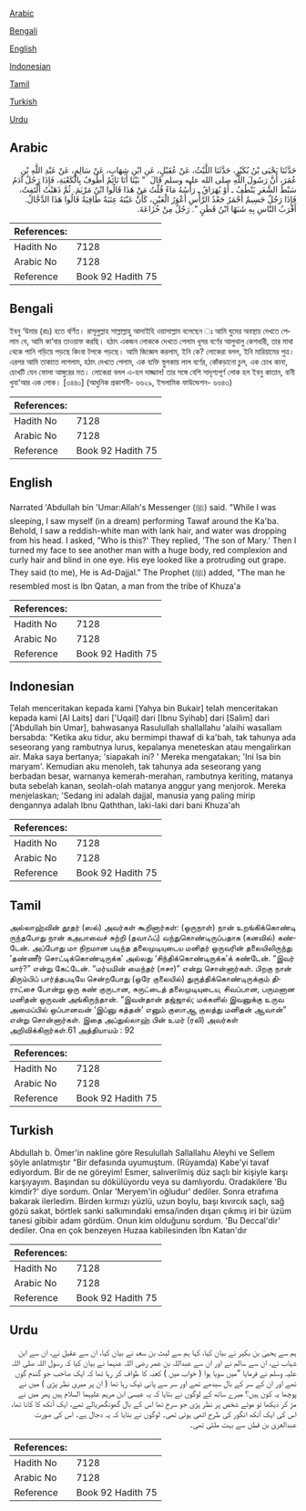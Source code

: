[Arabic](#arabic)

[Bengali](#bengali)

[English](#english)

[Indonesian](#indonesian)

[Tamil](#tamil)

[Turkish](#turkish)

[Urdu](#urdu)

## Arabic


<div dir="rtl" lang="ar" style={{fontSize:'larger',backgroundColor:'#f8f9fa',padding:20}}>
حَدَّثَنَا يَحْيَى بْنُ بُكَيْرٍ، حَدَّثَنَا اللَّيْثُ، عَنْ عُقَيْلٍ، عَنِ ابْنِ شِهَابٍ، عَنْ سَالِمٍ، عَنْ عَبْدِ اللَّهِ بْنِ عُمَرَ، أَنَّ رَسُولَ اللَّهِ صلى الله عليه وسلم قَالَ ‏ "‏ بَيْنَا أَنَا نَائِمٌ أَطُوفُ بِالْكَعْبَةِ، فَإِذَا رَجُلٌ آدَمُ سَبْطُ الشَّعَرِ يَنْطُفُ ـ أَوْ يُهَرَاقُ ـ رَأْسُهُ مَاءً قُلْتُ مَنْ هَذَا قَالُوا ابْنُ مَرْيَمَ‏.‏ ثُمَّ ذَهَبْتُ أَلْتَفِتُ، فَإِذَا رَجُلٌ جَسِيمٌ أَحْمَرُ جَعْدُ الرَّأْسِ أَعْوَرُ الْعَيْنِ، كَأَنَّ عَيْنَهُ عِنَبَةٌ طَافِيَةٌ قَالُوا هَذَا الدَّجَّالُ‏.‏ أَقْرَبُ النَّاسِ بِهِ شَبَهًا ابْنُ قَطَنٍ ‏"‏‏.‏ رَجُلٌ مِنْ خُزَاعَةَ‏.‏
</div>
<div style={{backgroundColor:'#f8f9fa',padding:20, marginBottom: 10}}><table> <thead> <tr> <th>References:</th> <th></th> </tr> </thead> <tbody><tr><td>Hadith No</td><td>7128</td></tr><tr><td>Arabic No</td><td>7128</td></tr><tr><td>Reference</td><td>Book 92 Hadith 75</td></tr></tbody></table></div>

## Bengali


<div dir="ltr" lang="bn" style={{fontSize:'larger',backgroundColor:'#f8f9fa',padding:20}}>
ইবনু ‘উমার (রাঃ) হতে বর্ণিত। রাসূলুল্লাহ সাল্লাল্লাহু আলাইহি ওয়াসাল্লাম বলেছেন ঃ আমি ঘুমের অবস্থায় দেখতে পেলাম যে, আমি কা‘বার তাওয়াফ করছি। হঠাৎ একজন লোককে দেখতে পেলাম ধূসর বর্ণের আলুথালু কেশধারী, তার মাথা থেকে পানি গড়িয়ে পড়ছে কিংবা টপকে পড়ছে। আমি জিজ্ঞেস করলাম, ইনি কে? লোকেরা বলল, ইনি মারিয়ামের পুত্র। এরপর আমি তাকাতে লাগলাম, হঠাৎ দেখতে পেলাম, এক ব্যক্তি স্থুলকায় লাল বর্ণের, কোঁকড়ানো চুল, এক চোখ কানা, চোখটি যেন ফোলা আঙ্গুরের মত। লোকেরা বলল এ-হল দাজ্জাল! তার সঙ্গে বেশি সাদৃশ্যপূর্ণ লোক হল ইবনু কাতান, বানী খুযা‘আর এক লোক। [৩৪৪০] (আধুনিক প্রকাশনী- ৬৬২৯, ইসলামিক ফাউন্ডেশন- ৬৬৪৩)
</div>
<div style={{backgroundColor:'#f8f9fa',padding:20, marginBottom: 10}}><table> <thead> <tr> <th>References:</th> <th></th> </tr> </thead> <tbody><tr><td>Hadith No</td><td>7128</td></tr><tr><td>Arabic No</td><td>7128</td></tr><tr><td>Reference</td><td>Book 92 Hadith 75</td></tr></tbody></table></div>

## English


<div dir="ltr" lang="en" style={{fontSize:'larger',backgroundColor:'#f8f9fa',padding:20}}>
Narrated 'Abdullah bin 'Umar:Allah's Messenger (ﷺ) said. "While I was sleeping, I saw myself (in a dream) performing Tawaf around the Ka'ba. Behold, I saw a reddish-white man with lank hair, and water was dropping from his head. I asked, "Who is this?' They replied, 'The son of Mary.' Then I turned my face to see another man with a huge body, red complexion and curly hair and blind in one eye. His eye looked like a protruding out grape. They said (to me), He is Ad-Dajjal." The Prophet (ﷺ) added, "The man he resembled most is Ibn Qatan, a man from the tribe of Khuza'a
</div>
<div style={{backgroundColor:'#f8f9fa',padding:20, marginBottom: 10}}><table> <thead> <tr> <th>References:</th> <th></th> </tr> </thead> <tbody><tr><td>Hadith No</td><td>7128</td></tr><tr><td>Arabic No</td><td>7128</td></tr><tr><td>Reference</td><td>Book 92 Hadith 75</td></tr></tbody></table></div>

## Indonesian


<div dir="ltr" lang="id" style={{fontSize:'larger',backgroundColor:'#f8f9fa',padding:20}}>
Telah menceritakan kepada kami [Yahya bin Bukair] telah menceritakan kepada kami [Al Laits] dari ['Uqail] dari [Ibnu Syihab] dari [Salim] dari ['Abdullah bin Umar], bahwasanya Rasulullah shallallahu 'alaihi wasallam bersabda: "Ketika aku tidur, aku bermimpi thawaf di ka'bah, tak tahunya ada seseorang yang rambutnya lurus, kepalanya meneteskan atau mengalirkan air. Maka saya bertanya; 'siapakah ini? ' Mereka mengatakan; 'Ini Isa bin maryam'. Kemudian aku menoleh, tak tahunya ada seseorang yang berbadan besar, warnanya kemerah-merahan, rambutnya keriting, matanya buta sebelah kanan, seolah-olah matanya anggur yang menjorok. Mereka menjelaskan; 'Sedang ini adalah dajjal, manusia yang paling mirip dengannya adalah Ibnu Qaththan, laki-laki dari bani Khuza'ah
</div>
<div style={{backgroundColor:'#f8f9fa',padding:20, marginBottom: 10}}><table> <thead> <tr> <th>References:</th> <th></th> </tr> </thead> <tbody><tr><td>Hadith No</td><td>7128</td></tr><tr><td>Arabic No</td><td>7128</td></tr><tr><td>Reference</td><td>Book 92 Hadith 75</td></tr></tbody></table></div>

## Tamil


<div dir="ltr" lang="ta" style={{fontSize:'larger',backgroundColor:'#f8f9fa',padding:20}}>
அல்லாஹ்வின் தூதர் (ஸல்) அவர்கள் கூறினார்கள்: (ஒருநாள்) நான் உறங்கிக்கொண்டி ருந்தபோது நான் கஅபாவைச் சுற்றி (தவாஃப்) வந்துகொண்டிருப்பதாக (கனவில்) கண்டேன். அப்போது மா நிறமான படிந்த தலைமுடியுடைய மனிதர் ஒருவரின் தலையிலிருந்து ‘தண்ணீர் சொட்டிக்கொண்டிருக்க’ அல்லது ‘சிந்திக்கொண்டிருக்க’க் கண்டேன். “இவர் யார்?” என்று கேட்டேன். “மர்யமின் மைந்தர் (ஈசா)” என்று சொன்னார்கள். பிறகு நான் திரும்பிப் பார்த்தபடியே சென்றபோது (ஒரே குலையில்) துருத்திக்கொண்டிருக்கும் திராட்சை போன்று ஒரு கண் குருடான, சுருட்டைத் தலைமுடியுடைய, சிவப்பான, பருமனான மனிதன் ஒருவன் அங்கிருந்தான். “இவன்தான் தஜ்ஜால்; மக்களில் இவனுக்கு உருவ அமைப்பில் ஒப்பானவன் ‘இப்னு கத்தன்’ எனும் குஸாஆ குலத்து மனிதன் ஆவான்” என்று சொன்னார்கள். இதை அப்துல்லாஹ் பின் உமர் (ரலி) அவர்கள் அறிவிக்கிறார்கள்.61 அத்தியாயம் : 92
</div>
<div style={{backgroundColor:'#f8f9fa',padding:20, marginBottom: 10}}><table> <thead> <tr> <th>References:</th> <th></th> </tr> </thead> <tbody><tr><td>Hadith No</td><td>7128</td></tr><tr><td>Arabic No</td><td>7128</td></tr><tr><td>Reference</td><td>Book 92 Hadith 75</td></tr></tbody></table></div>

## Turkish


<div dir="ltr" lang="tr" style={{fontSize:'larger',backgroundColor:'#f8f9fa',padding:20}}>
Abdullah b. Ömer'in nakline göre Resulullah Sallallahu Aleyhi ve Sellem şöyle anlatmıştır "Bir defasında uyumuştum. (Rüyamda) Kabe'yi tavaf ediyordum. Bir de ne göreyim! Esmer, salıverilmiş düz saçlı bir kişiyle karşı karşıyayım. Başından su dökülüyordu veya su damlıyordu. Oradakilere 'Bu kimdir?' diye sordum. Onlar 'Meryem'in oğludur' dediler. Sonra etrafıma bakarak ilerledim. Birden kırmızı yüzlü, uzun boylu, başı kıvırcık saçlı, sağ gözü sakat, börtlek sanki salkımındaki emsa/inden dışarı çıkmış iri bir üzüm tanesi gibibir adam gördüm. Onun kim olduğunu sordum. 'Bu Deccal'dir' dediler. Ona en çok benzeyen Huzaa kabilesinden İbn Katan'dır
</div>
<div style={{backgroundColor:'#f8f9fa',padding:20, marginBottom: 10}}><table> <thead> <tr> <th>References:</th> <th></th> </tr> </thead> <tbody><tr><td>Hadith No</td><td>7128</td></tr><tr><td>Arabic No</td><td>7128</td></tr><tr><td>Reference</td><td>Book 92 Hadith 75</td></tr></tbody></table></div>

## Urdu


<div dir="rtl" lang="ur" style={{fontSize:'larger',backgroundColor:'#f8f9fa',padding:20}}>
ہم سے یحییٰ بن بکیر نے بیان کیا، کہا ہم سے لیث بن سعد نے بیان کیا، ان سے عقیل نے، ان سے ابن شہاب نے، ان سے سالم نے اور ان سے عبداللہ بن عمر رضی اللہ عنہما نے بیان کیا کہ رسول اللہ صلی اللہ علیہ وسلم نے فرمایا ”میں سویا ہوا ( خواب میں ) کعبہ کا طواف کر رہا تھا کہ ایک صاحب جو گندم گوں تھے اور ان کے سر کے بال سیدھے تھے اور سر سے پانی ٹپک رہا تھا ( ان پر میری نظر پڑی ) میں نے پوچھا یہ کون ہیں؟ میرے ساتھ کے لوگوں نے بتایا کہ یہ عیسیٰ ابن مریم علیہما السلام ہیں پھر میں نے مڑ کر دیکھا تو موٹے شخص پر نظر پڑی جو سرخ تھا اس کے بال گھونگھریالے تھے، ایک آنکھ کا کانا تھا، اس کی ایک آنکھ انگور کی طرح اٹھی ہوئی تھی۔ لوگوں نے بتایا کہ یہ دجال ہے۔ اس کی صورت عبدالعزیٰ بن قطن سے بہت ملتی تھی۔
</div>
<div style={{backgroundColor:'#f8f9fa',padding:20, marginBottom: 10}}><table> <thead> <tr> <th>References:</th> <th></th> </tr> </thead> <tbody><tr><td>Hadith No</td><td>7128</td></tr><tr><td>Arabic No</td><td>7128</td></tr><tr><td>Reference</td><td>Book 92 Hadith 75</td></tr></tbody></table></div>